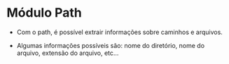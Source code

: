 # Módulo Path

- Com o path, é possível extrair informações sobre caminhos e arquivos.

- Algumas informações possíveis são: nome do diretório, nome do arquivo, extensão do arquivo, etc...